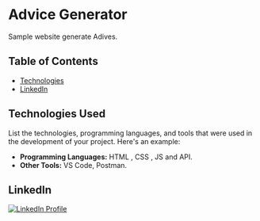 <!-- Project Name -->
<h1>Advice Generator</h1>
<p>Sample website generate Adives.</p>

<!-- Table of Contents -->
## Table of Contents
- [Technologies](#technologies-used)
- [LinkedIn](#linkedIn)


## Technologies Used

List the technologies, programming languages, and tools that were used in the development of your project. Here's an example:

- **Programming Languages:** HTML , CSS , JS and API.
- **Other Tools:** VS Code, Postman.

## LinkedIn
<!-- LinkedIn Profile Button -->
<p>
  <a href="https://www.linkedin.com/in/mohamed-mos-aad/">
    <img src="https://img.shields.io/badge/LinkedIn-Profile-blue?style=for-the-badge&logo=linkedin" alt="LinkedIn Profile">
  </a>
</p>
